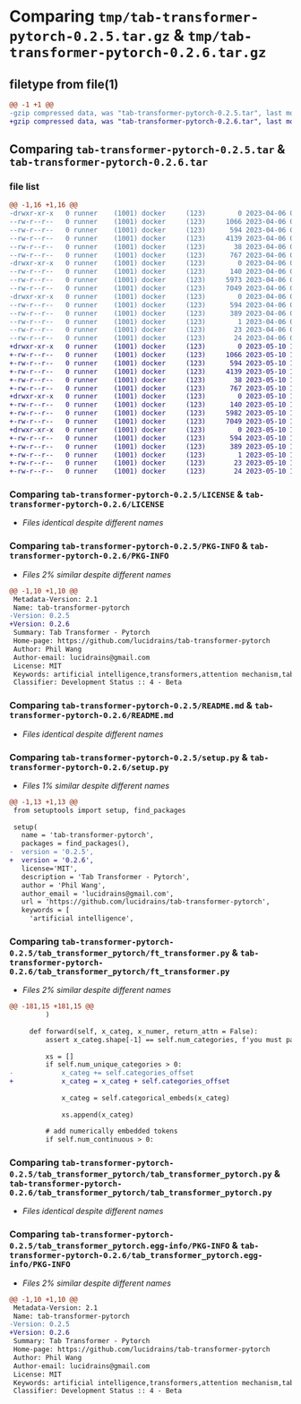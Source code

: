 # Comparing `tmp/tab-transformer-pytorch-0.2.5.tar.gz` & `tmp/tab-transformer-pytorch-0.2.6.tar.gz`

## filetype from file(1)

```diff
@@ -1 +1 @@
-gzip compressed data, was "tab-transformer-pytorch-0.2.5.tar", last modified: Thu Apr  6 01:25:43 2023, max compression
+gzip compressed data, was "tab-transformer-pytorch-0.2.6.tar", last modified: Wed May 10 13:47:06 2023, max compression
```

## Comparing `tab-transformer-pytorch-0.2.5.tar` & `tab-transformer-pytorch-0.2.6.tar`

### file list

```diff
@@ -1,16 +1,16 @@
-drwxr-xr-x   0 runner    (1001) docker     (123)        0 2023-04-06 01:25:43.761271 tab-transformer-pytorch-0.2.5/
--rw-r--r--   0 runner    (1001) docker     (123)     1066 2023-04-06 01:25:28.000000 tab-transformer-pytorch-0.2.5/LICENSE
--rw-r--r--   0 runner    (1001) docker     (123)      594 2023-04-06 01:25:43.761271 tab-transformer-pytorch-0.2.5/PKG-INFO
--rw-r--r--   0 runner    (1001) docker     (123)     4139 2023-04-06 01:25:28.000000 tab-transformer-pytorch-0.2.5/README.md
--rw-r--r--   0 runner    (1001) docker     (123)       38 2023-04-06 01:25:43.761271 tab-transformer-pytorch-0.2.5/setup.cfg
--rw-r--r--   0 runner    (1001) docker     (123)      767 2023-04-06 01:25:28.000000 tab-transformer-pytorch-0.2.5/setup.py
-drwxr-xr-x   0 runner    (1001) docker     (123)        0 2023-04-06 01:25:43.757272 tab-transformer-pytorch-0.2.5/tab_transformer_pytorch/
--rw-r--r--   0 runner    (1001) docker     (123)      140 2023-04-06 01:25:28.000000 tab-transformer-pytorch-0.2.5/tab_transformer_pytorch/__init__.py
--rw-r--r--   0 runner    (1001) docker     (123)     5973 2023-04-06 01:25:28.000000 tab-transformer-pytorch-0.2.5/tab_transformer_pytorch/ft_transformer.py
--rw-r--r--   0 runner    (1001) docker     (123)     7049 2023-04-06 01:25:28.000000 tab-transformer-pytorch-0.2.5/tab_transformer_pytorch/tab_transformer_pytorch.py
-drwxr-xr-x   0 runner    (1001) docker     (123)        0 2023-04-06 01:25:43.761271 tab-transformer-pytorch-0.2.5/tab_transformer_pytorch.egg-info/
--rw-r--r--   0 runner    (1001) docker     (123)      594 2023-04-06 01:25:43.000000 tab-transformer-pytorch-0.2.5/tab_transformer_pytorch.egg-info/PKG-INFO
--rw-r--r--   0 runner    (1001) docker     (123)      389 2023-04-06 01:25:43.000000 tab-transformer-pytorch-0.2.5/tab_transformer_pytorch.egg-info/SOURCES.txt
--rw-r--r--   0 runner    (1001) docker     (123)        1 2023-04-06 01:25:43.000000 tab-transformer-pytorch-0.2.5/tab_transformer_pytorch.egg-info/dependency_links.txt
--rw-r--r--   0 runner    (1001) docker     (123)       23 2023-04-06 01:25:43.000000 tab-transformer-pytorch-0.2.5/tab_transformer_pytorch.egg-info/requires.txt
--rw-r--r--   0 runner    (1001) docker     (123)       24 2023-04-06 01:25:43.000000 tab-transformer-pytorch-0.2.5/tab_transformer_pytorch.egg-info/top_level.txt
+drwxr-xr-x   0 runner    (1001) docker     (123)        0 2023-05-10 13:47:06.929574 tab-transformer-pytorch-0.2.6/
+-rw-r--r--   0 runner    (1001) docker     (123)     1066 2023-05-10 13:46:51.000000 tab-transformer-pytorch-0.2.6/LICENSE
+-rw-r--r--   0 runner    (1001) docker     (123)      594 2023-05-10 13:47:06.929574 tab-transformer-pytorch-0.2.6/PKG-INFO
+-rw-r--r--   0 runner    (1001) docker     (123)     4139 2023-05-10 13:46:51.000000 tab-transformer-pytorch-0.2.6/README.md
+-rw-r--r--   0 runner    (1001) docker     (123)       38 2023-05-10 13:47:06.929574 tab-transformer-pytorch-0.2.6/setup.cfg
+-rw-r--r--   0 runner    (1001) docker     (123)      767 2023-05-10 13:46:51.000000 tab-transformer-pytorch-0.2.6/setup.py
+drwxr-xr-x   0 runner    (1001) docker     (123)        0 2023-05-10 13:47:06.929574 tab-transformer-pytorch-0.2.6/tab_transformer_pytorch/
+-rw-r--r--   0 runner    (1001) docker     (123)      140 2023-05-10 13:46:51.000000 tab-transformer-pytorch-0.2.6/tab_transformer_pytorch/__init__.py
+-rw-r--r--   0 runner    (1001) docker     (123)     5982 2023-05-10 13:46:51.000000 tab-transformer-pytorch-0.2.6/tab_transformer_pytorch/ft_transformer.py
+-rw-r--r--   0 runner    (1001) docker     (123)     7049 2023-05-10 13:46:51.000000 tab-transformer-pytorch-0.2.6/tab_transformer_pytorch/tab_transformer_pytorch.py
+drwxr-xr-x   0 runner    (1001) docker     (123)        0 2023-05-10 13:47:06.929574 tab-transformer-pytorch-0.2.6/tab_transformer_pytorch.egg-info/
+-rw-r--r--   0 runner    (1001) docker     (123)      594 2023-05-10 13:47:06.000000 tab-transformer-pytorch-0.2.6/tab_transformer_pytorch.egg-info/PKG-INFO
+-rw-r--r--   0 runner    (1001) docker     (123)      389 2023-05-10 13:47:06.000000 tab-transformer-pytorch-0.2.6/tab_transformer_pytorch.egg-info/SOURCES.txt
+-rw-r--r--   0 runner    (1001) docker     (123)        1 2023-05-10 13:47:06.000000 tab-transformer-pytorch-0.2.6/tab_transformer_pytorch.egg-info/dependency_links.txt
+-rw-r--r--   0 runner    (1001) docker     (123)       23 2023-05-10 13:47:06.000000 tab-transformer-pytorch-0.2.6/tab_transformer_pytorch.egg-info/requires.txt
+-rw-r--r--   0 runner    (1001) docker     (123)       24 2023-05-10 13:47:06.000000 tab-transformer-pytorch-0.2.6/tab_transformer_pytorch.egg-info/top_level.txt
```

### Comparing `tab-transformer-pytorch-0.2.5/LICENSE` & `tab-transformer-pytorch-0.2.6/LICENSE`

 * *Files identical despite different names*

### Comparing `tab-transformer-pytorch-0.2.5/PKG-INFO` & `tab-transformer-pytorch-0.2.6/PKG-INFO`

 * *Files 2% similar despite different names*

```diff
@@ -1,10 +1,10 @@
 Metadata-Version: 2.1
 Name: tab-transformer-pytorch
-Version: 0.2.5
+Version: 0.2.6
 Summary: Tab Transformer - Pytorch
 Home-page: https://github.com/lucidrains/tab-transformer-pytorch
 Author: Phil Wang
 Author-email: lucidrains@gmail.com
 License: MIT
 Keywords: artificial intelligence,transformers,attention mechanism,tabular data
 Classifier: Development Status :: 4 - Beta
```

### Comparing `tab-transformer-pytorch-0.2.5/README.md` & `tab-transformer-pytorch-0.2.6/README.md`

 * *Files identical despite different names*

### Comparing `tab-transformer-pytorch-0.2.5/setup.py` & `tab-transformer-pytorch-0.2.6/setup.py`

 * *Files 1% similar despite different names*

```diff
@@ -1,13 +1,13 @@
 from setuptools import setup, find_packages
 
 setup(
   name = 'tab-transformer-pytorch',
   packages = find_packages(),
-  version = '0.2.5',
+  version = '0.2.6',
   license='MIT',
   description = 'Tab Transformer - Pytorch',
   author = 'Phil Wang',
   author_email = 'lucidrains@gmail.com',
   url = 'https://github.com/lucidrains/tab-transformer-pytorch',
   keywords = [
     'artificial intelligence',
```

### Comparing `tab-transformer-pytorch-0.2.5/tab_transformer_pytorch/ft_transformer.py` & `tab-transformer-pytorch-0.2.6/tab_transformer_pytorch/ft_transformer.py`

 * *Files 2% similar despite different names*

```diff
@@ -181,15 +181,15 @@
         )
 
     def forward(self, x_categ, x_numer, return_attn = False):
         assert x_categ.shape[-1] == self.num_categories, f'you must pass in {self.num_categories} values for your categories input'
 
         xs = []
         if self.num_unique_categories > 0:
-            x_categ += self.categories_offset
+            x_categ = x_categ + self.categories_offset
 
             x_categ = self.categorical_embeds(x_categ)
 
             xs.append(x_categ)
 
         # add numerically embedded tokens
         if self.num_continuous > 0:
```

### Comparing `tab-transformer-pytorch-0.2.5/tab_transformer_pytorch/tab_transformer_pytorch.py` & `tab-transformer-pytorch-0.2.6/tab_transformer_pytorch/tab_transformer_pytorch.py`

 * *Files identical despite different names*

### Comparing `tab-transformer-pytorch-0.2.5/tab_transformer_pytorch.egg-info/PKG-INFO` & `tab-transformer-pytorch-0.2.6/tab_transformer_pytorch.egg-info/PKG-INFO`

 * *Files 2% similar despite different names*

```diff
@@ -1,10 +1,10 @@
 Metadata-Version: 2.1
 Name: tab-transformer-pytorch
-Version: 0.2.5
+Version: 0.2.6
 Summary: Tab Transformer - Pytorch
 Home-page: https://github.com/lucidrains/tab-transformer-pytorch
 Author: Phil Wang
 Author-email: lucidrains@gmail.com
 License: MIT
 Keywords: artificial intelligence,transformers,attention mechanism,tabular data
 Classifier: Development Status :: 4 - Beta
```

